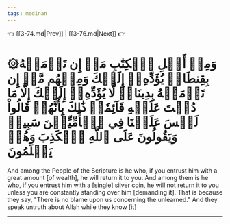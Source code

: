 ```yaml
---
tags: medinan
---
```


👈 [[3-74.md|Prev]] | [[3-76.md|Next]] 👉

# ۞وَمِنۡ أَهۡلِ ٱلۡكِتَٰبِ مَنۡ إِن تَأۡمَنۡهُ بِقِنطَارٖ يُؤَدِّهِۦٓ إِلَيۡكَ وَمِنۡهُم مَّنۡ إِن تَأۡمَنۡهُ بِدِينَارٖ لَّا يُؤَدِّهِۦٓ إِلَيۡكَ إِلَّا مَا دُمۡتَ عَلَيۡهِ قَآئِمٗاۗ ذَٰلِكَ بِأَنَّهُمۡ قَالُواْ لَيۡسَ عَلَيۡنَا فِي ٱلۡأُمِّيِّـۧنَ سَبِيلٞ وَيَقُولُونَ عَلَى ٱللَّهِ ٱلۡكَذِبَ وَهُمۡ يَعۡلَمُونَ

And among the People of the Scripture is he who, if you entrust him with a great amount [of wealth], he will return it to you. And among them is he who, if you entrust him with a [single] silver coin, he will not return it to you unless you are constantly standing over him [demanding it]. That is because they say, "There is no blame upon us concerning the unlearned." And they speak untruth about Allah while they know [it]

---

